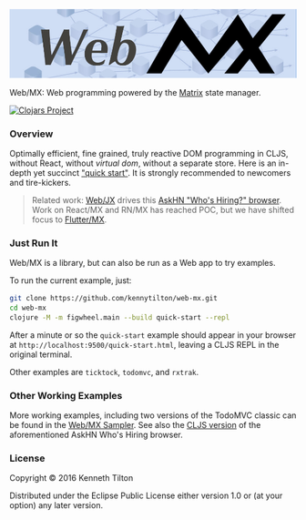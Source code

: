 ![Web MX](images/web-mx-chain-dag.jpg)

Web/MX: Web programming powered by the [Matrix](https://github.com/kennytilton/matrix/blob/main/cljc/matrix/README.md) state manager.

[![Clojars Project](https://img.shields.io/clojars/v/com.tiltontec/web-mx.svg)](https://clojars.org/com.tiltontec/web-mx)

### Overview

Optimally efficient, fine grained, truly reactive DOM programming in CLJS, without React, without _virtual dom_, without a separate store. Here is an in-depth yet succinct ["quick start"](https://kennytilton.github.io/web-mx-quickstart/#/). It is strongly recommended to newcomers and tire-kickers.

> Related work: [Web/JX](https://github.com/kennytilton/matrix/tree/main/js/matrix) drives this [AskHN "Who's Hiring?" browser](https://kennytilton.github.io/whoishiring/). Work on React/MX and RN/MX has reached POC, but we have shifted focus to [Flutter/MX](https://github.com/kennytilton/flutter-mx/blob/main/README.md). 

### Just Run It

Web/MX is a library, but can also be run as a Web app to try examples.

To run the current example, just:
```bash
git clone https://github.com/kennytilton/web-mx.git
cd web-mx
clojure -M -m figwheel.main --build quick-start --repl
```
After a minute or so the `quick-start` example should appear in your browser at `http://localhost:9500/quick-start.html`, leaving a CLJS REPL in the original terminal.

Other examples are `ticktock`, `todomvc`, and `rxtrak`.

### Other Working Examples
More working examples, including two versions of the TodoMVC classic can be found in the [Web/MX Sampler](https://github.com/kennytilton/web-mx-sampler). See also the [CLJS version](https://github.com/kennytilton/matrix/tree/main/cljc/whoshiring) of the aforementioned AskHN Who's Hiring browser.

### License

Copyright © 2016 Kenneth Tilton

Distributed under the Eclipse Public License either version 1.0 or (at your option) any later version.
